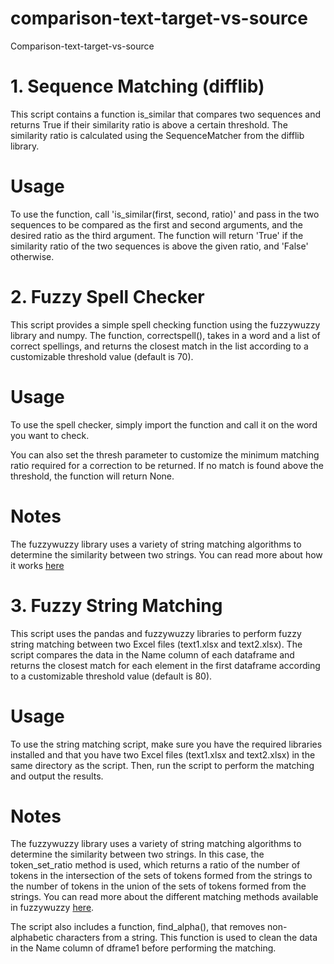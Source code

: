 # comparison-text-target-vs-source
Comparison-text-target-vs-source

# 1. Sequence Matching (difflib)
This script contains a function is_similar that compares two sequences and returns True if their similarity ratio is above a certain threshold. The similarity ratio is calculated using the SequenceMatcher from the difflib library.

# Usage
To use the function, call 'is_similar(first, second, ratio)' and pass in the two sequences to be compared as the first and second arguments, and the desired ratio as the third argument. The function will return 'True' if the similarity ratio of the two sequences is above the given ratio, and 'False' otherwise.

# 2. Fuzzy Spell Checker
This script provides a simple spell checking function using the fuzzywuzzy library and numpy. The function, correctspell(), takes in a word and a list of correct spellings, and returns the closest match in the list according to a customizable threshold value (default is 70).

# Usage

To use the spell checker, simply import the function and call it on the word you want to check. 

You can also set the thresh parameter to customize the minimum matching ratio required for a correction to be returned. If no match is found above the threshold, the function will return None.

# Notes

The fuzzywuzzy library uses a variety of string matching algorithms to determine the similarity between two strings. You can read more about how it works [here](https://github.com/seatgeek/thefuzz)

# 3. Fuzzy String Matching

This script uses the pandas and fuzzywuzzy libraries to perform fuzzy string matching between two Excel files (text1.xlsx and text2.xlsx). The script compares the data in the Name column of each dataframe and returns the closest match for each element in the first dataframe according to a customizable threshold value (default is 80).

# Usage

To use the string matching script, make sure you have the required libraries installed and that you have two Excel files (text1.xlsx and text2.xlsx) in the same directory as the script. Then, run the script to perform the matching and output the results.

# Notes

The fuzzywuzzy library uses a variety of string matching algorithms to determine the similarity between two strings. In this case, the token_set_ratio method is used, which returns a ratio of the number of tokens in the intersection of the sets of tokens formed from the strings to the number of tokens in the union of the sets of tokens formed from the strings. You can read more about the different matching methods available in fuzzywuzzy [here](https://github.com/seatgeek/thefuzz).

The script also includes a function, find_alpha(), that removes non-alphabetic characters from a string. This function is used to clean the data in the Name column of dframe1 before performing the matching.
